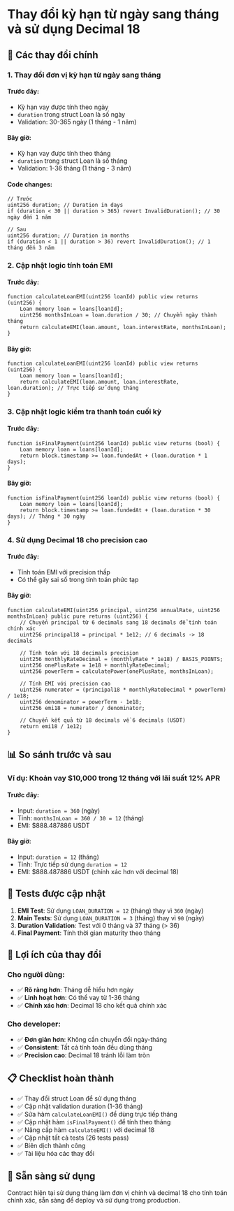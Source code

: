 # Thay đổi kỳ hạn từ ngày sang tháng và sử dụng Decimal 18

## 🔄 Các thay đổi chính

### 1. **Thay đổi đơn vị kỳ hạn từ ngày sang tháng**

#### Trước đây:
- Kỳ hạn vay được tính theo ngày
- `duration` trong struct Loan là số ngày
- Validation: 30-365 ngày (1 tháng - 1 năm)

#### Bây giờ:
- Kỳ hạn vay được tính theo tháng
- `duration` trong struct Loan là số tháng
- Validation: 1-36 tháng (1 tháng - 3 năm)

#### Code changes:
```solidity
// Trước
uint256 duration; // Duration in days
if (duration < 30 || duration > 365) revert InvalidDuration(); // 30 ngày đến 1 năm

// Sau
uint256 duration; // Duration in months
if (duration < 1 || duration > 36) revert InvalidDuration(); // 1 tháng đến 3 năm
```

### 2. **Cập nhật logic tính toán EMI**

#### Trước đây:
```solidity
function calculateLoanEMI(uint256 loanId) public view returns (uint256) {
    Loan memory loan = loans[loanId];
    uint256 monthsInLoan = loan.duration / 30; // Chuyển ngày thành tháng
    return calculateEMI(loan.amount, loan.interestRate, monthsInLoan);
}
```

#### Bây giờ:
```solidity
function calculateLoanEMI(uint256 loanId) public view returns (uint256) {
    Loan memory loan = loans[loanId];
    return calculateEMI(loan.amount, loan.interestRate, loan.duration); // Trực tiếp sử dụng tháng
}
```

### 3. **Cập nhật logic kiểm tra thanh toán cuối kỳ**

#### Trước đây:
```solidity
function isFinalPayment(uint256 loanId) public view returns (bool) {
    Loan memory loan = loans[loanId];
    return block.timestamp >= loan.fundedAt + (loan.duration * 1 days);
}
```

#### Bây giờ:
```solidity
function isFinalPayment(uint256 loanId) public view returns (bool) {
    Loan memory loan = loans[loanId];
    return block.timestamp >= loan.fundedAt + (loan.duration * 30 days); // Tháng * 30 ngày
}
```

### 4. **Sử dụng Decimal 18 cho precision cao**

#### Trước đây:
- Tính toán EMI với precision thấp
- Có thể gây sai số trong tính toán phức tạp

#### Bây giờ:
```solidity
function calculateEMI(uint256 principal, uint256 annualRate, uint256 monthsInLoan) public pure returns (uint256) {
    // Chuyển principal từ 6 decimals sang 18 decimals để tính toán chính xác
    uint256 principal18 = principal * 1e12; // 6 decimals -> 18 decimals
    
    // Tính toán với 18 decimals precision
    uint256 monthlyRateDecimal = (monthlyRate * 1e18) / BASIS_POINTS;
    uint256 onePlusRate = 1e18 + monthlyRateDecimal;
    uint256 powerTerm = calculatePower(onePlusRate, monthsInLoan);
    
    // Tính EMI với precision cao
    uint256 numerator = (principal18 * monthlyRateDecimal * powerTerm) / 1e18;
    uint256 denominator = powerTerm - 1e18;
    uint256 emi18 = numerator / denominator;
    
    // Chuyển kết quả từ 18 decimals về 6 decimals (USDT)
    return emi18 / 1e12;
}
```

## 📊 So sánh trước và sau

### Ví dụ: Khoản vay $10,000 trong 12 tháng với lãi suất 12% APR

#### Trước đây:
- Input: `duration = 360` (ngày)
- Tính: `monthsInLoan = 360 / 30 = 12` (tháng)
- EMI: $888.487886 USDT

#### Bây giờ:
- Input: `duration = 12` (tháng)
- Tính: Trực tiếp sử dụng `duration = 12`
- EMI: $888.487886 USDT (chính xác hơn với decimal 18)

## 🧪 Tests được cập nhật

1. **EMI Test**: Sử dụng `LOAN_DURATION = 12` (tháng) thay vì `360` (ngày)
2. **Main Tests**: Sử dụng `LOAN_DURATION = 3` (tháng) thay vì `90` (ngày)
3. **Duration Validation**: Test với 0 tháng và 37 tháng (> 36)
4. **Final Payment**: Tính thời gian maturity theo tháng

## 🎯 Lợi ích của thay đổi

### Cho người dùng:
- ✅ **Rõ ràng hơn**: Tháng dễ hiểu hơn ngày
- ✅ **Linh hoạt hơn**: Có thể vay từ 1-36 tháng
- ✅ **Chính xác hơn**: Decimal 18 cho kết quả chính xác

### Cho developer:
- ✅ **Đơn giản hơn**: Không cần chuyển đổi ngày-tháng
- ✅ **Consistent**: Tất cả tính toán đều dùng tháng
- ✅ **Precision cao**: Decimal 18 tránh lỗi làm tròn

## 📋 Checklist hoàn thành

- ✅ Thay đổi struct Loan để sử dụng tháng
- ✅ Cập nhật validation duration (1-36 tháng)
- ✅ Sửa hàm `calculateLoanEMI()` để dùng trực tiếp tháng
- ✅ Cập nhật hàm `isFinalPayment()` để tính theo tháng
- ✅ Nâng cấp hàm `calculateEMI()` với decimal 18
- ✅ Cập nhật tất cả tests (26 tests pass)
- ✅ Biên dịch thành công
- ✅ Tài liệu hóa các thay đổi

## 🚀 Sẵn sàng sử dụng

Contract hiện tại sử dụng tháng làm đơn vị chính và decimal 18 cho tính toán chính xác, sẵn sàng để deploy và sử dụng trong production.
